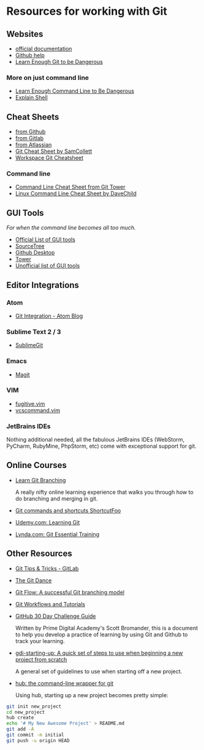 # Resources for working with Git

## Websites

* [official documentation](https://git-scm.com/doc)
* [Github help](https://help.github.com/articles/set-up-git/)
* [Learn Enough Git to be Dangerous](https://www.learnenough.com/git-tutorial)

### More on just command line

* [Learn Enough Command Line to Be Dangerous](https://www.learnenough.com/command-line-tutorial)
* [Explain Shell](https://explainshell.com)

## Cheat Sheets

* [from Github](github-git-cheat-sheet.pdf)
* [from Gitlab](gitlab-git-cheat-sheet.pdf)
* [from Atlassian](atlassian_get_cheatsheet.pdf)
* [Git Cheat Sheet by SamCollett](https://www.cheatography.com/samcollett/cheat-sheets/git/)
* [Workspace Git Cheatsheet](http://www.ndpsoftware.com/git-cheatsheet.html#loc=workspace;)

### Command line

* [Command Line Cheat Sheet from Git Tower](https://www.git-tower.com/blog/command-line-cheat-sheet/)
* [Linux Command Line Cheat Sheet by DaveChild](https://www.cheatography.com/davechild/cheat-sheets/linux-command-line/)

## GUI Tools

*For when the command line becomes all too much.*

* [Official List of GUI tools](https://git-scm.com/downloads/guis)
* [SourceTree](https://www.sourcetreeapp.com/)
* [Github Desktop](https://desktop.github.com/)
* [Tower](https://www.git-tower.com/mac/)
* [Unofficial list of GUI tools](https://git.wiki.kernel.org/index.php/InterfacesFrontendsAndTools)

## Editor Integrations

### Atom

* [Git Integration - Atom Blog](http://blog.atom.io/2014/03/13/git-integration.html)

### Sublime Text 2 / 3

* [SublimeGit](https://sublimegit.readthedocs.io/en/latest/)

### Emacs

* [Magit](https://magit.vc/)

### VIM

* [fugitive.vim](http://www.vim.org/scripts/script.php?script_id=2975)
* [vcscommand.vim](http://www.vim.org/scripts/script.php?script%5Fid=90)

### JetBrains IDEs

Nothing additional needed, all the fabulous JetBrains IDEs (WebStorm,
PyCharm, RubyMine, PhpStorm, etc) come with exceptional support for
git.

## Online Courses

* [Learn Git Branching](http://learngitbranching.js.org/)

  A really nifty online learning experience that walks you through how
  to do branching and merging in git.

* [Git commands and shortcuts  ShortcutFoo](https://www.shortcutfoo.com/app/dojos/git)
* [Udemy.com: Learning Git](https://www.udemy.com/learning-git2/)
* [Lynda.com: Git Essential Training](https://www.lynda.com/Git-tutorials/Git-Essential-Training/100222-2.html)

## Other Resources

* [Git Tips &amp; Tricks - GitLab](https://about.gitlab.com/2016/12/08/git-tips-and-tricks/)

* [The Git Dance](https://github.com/gdiminneapolis/falling-in-love-with-git/wiki/The-%22Git-Dance%22)

* [Git Flow: A successful Git branching model](http://nvie.com/posts/a-successful-git-branching-model/)

* [Git Workflows and Tutorials](https://www.atlassian.com/git/tutorials/comparing-workflows)

* [GitHub 30 Day Challenge Guide](https://docs.google.com/document/d/1liKkSCPcOXvc4QTSbvxqpOJjjfRhPlkMzOwwxMVfHpU/edit#heading=h.87j2thi29oi8)

  Written by Prime Digital Academy's Scott Bromander, this is a
  document to help you develop a practice of learning by using Git and
  Github to track your learning.

* [gdi-starting-up: A quick set of steps to use when beginning a new project from scratch](https://github.com/tamouse/gdi-starting-up)

  A general set of guidelines to use when starting off a new project.

* [hub: the command-line wrapper for git](https://hub.github.com/)

  Using hub, starting up a new project becomes pretty simple:

``` bash
git init new_project
cd new_project
hub create
echo '# My New Awesome Project' > README.md
git add -A
git commit -m initial
git push -u origin HEAD
```
